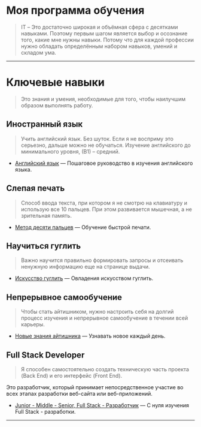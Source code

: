 # Моя программа обучения

> IT – Это достаточно широкая и объёмная сфера с десятками навыками. Поэтому первым шагом является выбор и осознание того, какие мне нужны навыки. Потому что для каждой профессии нужно обладать определённым набором навыков, умений и складом ума.

---

# Ключевые навыки

> Это знания и умения, необходимые для того, чтобы наилучшим образом выполнять работу.

## Иностранный язык

> Учить английский язык. Без шуток. Если я не восприму это серьезно, дальше можно не обучаться. Изучение английского до минимального уровня, (В1) – средний.

- [Английский язык](/IT/my-path-to-IT/my-training-program/key-skills/english-language.md) — Пошаговое руководство в изучения английского языка.

## Слепая печать

> Способ ввода текста, при котором я не смотрю на клавиатуру и использую все 10 пальцев. При этом развивается мышечная, а не зрительная память.

- [Метод десяти пальцев](/IT/my-path-to-IT/my-training-program/key-skills/ten-finger-method.md) — Обучение быстрой печати.

## Научиться гуглить

> Важно научится правильно формировать запросы и отсеивать ненужную информацию еще на странице выдачи.

- [Искусство гуглить](/IT/my-path-to-IT/my-training-program/key-skills/the-art-of-googling.md) — Овладения искусством гуглить.

## Непрерывное самообучение

> Чтобы стать айтишником, нужно настроить себя на долгий процесс изучения и непрерывное самообучение в течении всей карьеры.

- [Новые знания айтишника](/IT/my-path-to-IT/my-training-program/key-skills/new-it-knowledge.md) — Узнавать новое каждый день.

## Full Stack Developer

> Я способен самостоятельно создать техническую часть проекта (Back End) и его интерфейс (Front End).

Это разработчик, который принимает непосредственное участие во всех этапах разработки веб-сайта или веб-приложений.

- [Junior - Middle - Senior, Full Stack - Разработчик](/IT/my-path-to-IT/my-training-program/key-skills/junior-middle-senior-full-stack.md) — С нуля изучения Full Stack - разработки.

---
